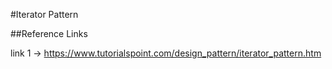 #Iterator Pattern

##Reference Links

link 1 -> https://www.tutorialspoint.com/design_pattern/iterator_pattern.htm
